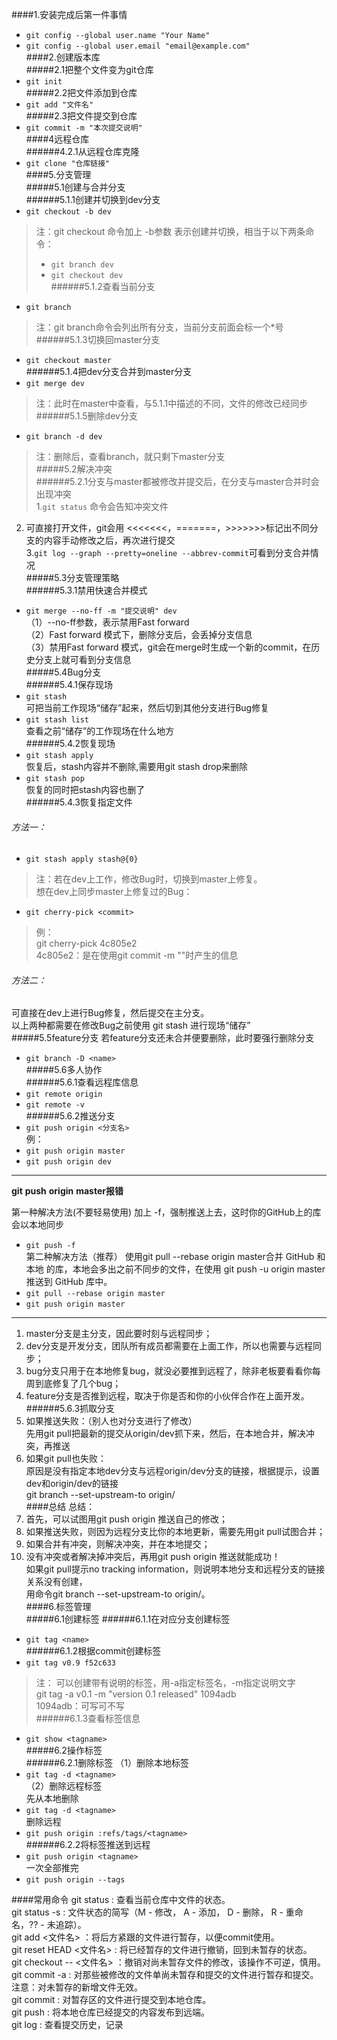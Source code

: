 ####1.安装完成后第一件事情  
* `git config --global user.name "Your Name"`   
* `git config --global user.email "email@example.com"`  
####2.创建版本库  
#####2.1把整个文件变为git仓库  
* `git init`  
#####2.2把文件添加到仓库  
* `git add "文件名"`     
#####2.3把文件提交到仓库  
* `git commit -m "本次提交说明"`     
####4远程仓库  
######4.2.1从远程仓库克隆  
* `git clone "仓库链接"`   
####5.分支管理  
#####5.1创建与合并分支  
######5.1.1创建并切换到dev分支  
* `git checkout -b dev`    
> 注：git checkout 命令加上 -b参数 表示创建并切换，相当于以下两条命令：  
> * `git branch dev`  
> * `git checkout dev`  
######5.1.2查看当前分支  
* `git branch`  
> 注：git branch命令会列出所有分支，当前分支前面会标一个*号     
######5.1.3切换回master分支  
* `git checkout master`  
######5.1.4把dev分支合并到master分支  
* `git merge dev`  
> 注：此时在master中查看，与5.1.1中描述的不同，文件的修改已经同步     
######5.1.5删除dev分支  
* `git branch -d dev`  
> 注：删除后，查看branch，就只剩下master分支     
#####5.2解决冲突  
######5.2.1分支与master都被修改并提交后，在分支与master合并时会出现冲突  
1.`git status` 命令会告知冲突文件    
2. 可直接打开文件，git会用 <<<<<<<，=======，>>>>>>>标记出不同分支的内容手动修改之后，再次进行提交   
3.`git log --graph --pretty=oneline --abbrev-commit`可看到分支合并情况  
#####5.3分支管理策略  
######5.3.1禁用快速合并模式  
* `git merge --no-ff -m "提交说明" dev`  
（1）--no-ff参数，表示禁用Fast forward   
（2）Fast forward 模式下，删除分支后，会丢掉分支信息   
（3）禁用Fast forward 模式，git会在merge时生成一个新的commit，在历史分支上就可看到分支信息   
#####5.4Bug分支  
######5.4.1保存现场
* `git stash`   
可把当前工作现场“储存”起来，然后切到其他分支进行Bug修复  
* `git stash list`    
查看之前“储存”的工作现场在什么地方   
######5.4.2恢复现场
* `git stash apply`  
恢复后，stash内容并不删除,需要用git stash drop来删除     
* `git stash pop`  
恢复的同时把stash内容也删了     
######5.4.3恢复指定文件   
###### 方法一：
+ `git stash apply stash@{0}`      
> 注：若在dev上工作，修改Bug时，切换到master上修复。        
>     想在dev上同步master上修复过的Bug：   
+ `git cherry-pick <commit>`   
>例：    
>   git cherry-pick 4c805e2    
>   4c805e2：是在使用git commit -m ""时产生的信息    
###### 方法二：
可直接在dev上进行Bug修复，然后提交在主分支。  
以上两种都需要在修改Bug之前使用 git stash 进行现场“储存”  
#####5.5feature分支
若feature分支还未合并便要删除，此时要强行删除分支     
* `git branch -D <name>`   
#####5.6多人协作  
######5.6.1查看远程库信息
* `git remote origin`   
* `git remote -v`  
######5.6.2推送分支  
* `git push origin <分支名>`  
例：  
* `git push origin master`  
* `git push origin dev`    
***************************************************                
__git__ __push__ __origin__ __master报错__     

第一种解决方法(不要轻易使用)
加上 -f，强制推送上去，这时你的GitHub上的库会以本地同步                
* `git push -f`            
第二种解决方法（推荐）
使用git pull --rebase origin master合并 GitHub 和 本地 的库，本地会多出之前不同步的文件，在使用 git push -u origin master 推送到 GitHub 库中。       
* `git pull --rebase origin master`         
* `git push origin master`         
***************************************************                                               
1. master分支是主分支，因此要时刻与远程同步；  
2. dev分支是开发分支，团队所有成员都需要在上面工作，所以也需要与远程同步；  
3. bug分支只用于在本地修复bug，就没必要推到远程了，除非老板要看看你每周到底修复了几个bug；  
4. feature分支是否推到远程，取决于你是否和你的小伙伴合作在上面开发。   
######5.6.3抓取分支
1. 如果推送失败：（别人也对分支进行了修改）     
先用git pull把最新的提交从origin/dev抓下来，然后，在本地合并，解决冲突，再推送    
2. 如果git pull也失败：     
原因是没有指定本地dev分支与远程origin/dev分支的链接，根据提示，设置dev和origin/dev的链接     
git branch --set-upstream-to <branch-name> origin/<branch-name>     
####总结
总结：
1. 首先，可以试图用git push origin <branch-name>推送自己的修改；        
2. 如果推送失败，则因为远程分支比你的本地更新，需要先用git pull试图合并；        
3. 如果合并有冲突，则解决冲突，并在本地提交；        
4. 没有冲突或者解决掉冲突后，再用git push origin <branch-name>推送就能成功！        
   如果git pull提示no tracking information，则说明本地分支和远程分支的链接关系没有创建，        
   用命令git branch --set-upstream-to <branch-name> origin/<branch-name>。        
####6.标签管理  
#####6.1创建标签
######6.1.1在对应分支创建标签   
* `git tag <name>`     
######6.1.2根据commit创建标签   
* `git tag v0.9 f52c633`   
> 注：
>可以创建带有说明的标签，用-a指定标签名，-m指定说明文字              
>git tag -a v0.1 -m "version 0.1 released" 1094adb         
>1094adb：可写可不写          
######6.1.3查看标签信息  
* `git show <tagname>`  
#####6.2操作标签  
######6.2.1删除标签
（1）删除本地标签          
* `git tag -d <tagname>`   
（2）删除远程标签       
先从本地删除    
* `git tag -d <tagname>`  
删除远程   
* `git push origin :refs/tags/<tagname>`  
######6.2.2将标签推送到远程  
* `git push origin <tagname>`    
一次全部推完   
* `git push origin --tags`  


####常用命令
git status : 查看当前仓库中文件的状态。    
git status -s : 文件状态的简写（M - 修改， A - 添加， D - 删除， R - 重命名，?? - 未追踪）。    
git add <文件名> ：将后方紧跟的文件进行暂存，以便commit使用。    
git reset HEAD <文件名> : 将已经暂存的文件进行撤销，回到未暂存的状态。    
git checkout -- <文件名> ：撤销对尚未暂存文件的修改，该操作不可逆，慎用。    
git commit -a : 对那些被修改的文件单尚未暂存和提交的文件进行暂存和提交。注意：对未暂存的新增文件无效。    
git commit : 对暂存区的文件进行提交到本地仓库。    
git push : 将本地仓库已经提交的内容发布到远端。    
git log : 查看提交历史，记录    

